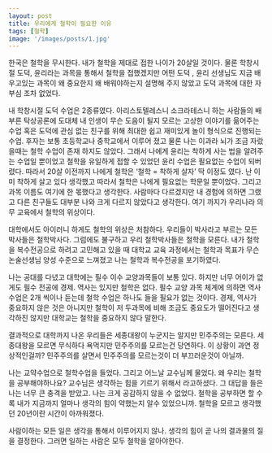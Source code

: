 ```yaml
---
layout: post
title: 우리에게 철학이 필요한 이유
tags: [철학]
image: '/images/posts/1.jpg'
---
```


한국은 철학을 무시한다. 내가 철학을 제대로 접한 나이가 20살일 것이다. 물론 학창시절 도덕, 윤리라는 과목을 통해서 철학을 접했겠지만 어떤 도덕 , 윤리 선생님도 지금 배우고있는 과목이 왜 중요한지 왜 배워야하는지 설명해 주지 않았고 도덕 과목에 대한 자부심 조차 없었다.

내 학창시절 도덕 수업은 2종류였다. 아리스토텔레스니 소크라테스니 하는 사람들의 배부른 탁상공론에 도대체 내 인생이 무슨 도음이 될지 모르는 고상한 이야기를 읆어주는 수업 혹은 도덕에 관심 없는 친구를 위해 최대한 쉽고 재미있게 놀이 형식으로 진행되는 수업. 후자는 보통 초등학교나 중학교에서 이루어 졌고 물론 나는 이과라 뇌가 조금 자랐을때는 철학 수업이 존재 하지도 않았다. 그래서 나에게 윤리는  착하게 사는 법을 알려주는 수업일 뿐이었고 철학을 유일하게 접할 수 있었던 윤리 수업은 필요없는 수업이 되버렸다. 따라서 20살 이전까지 나에게 철학은 ‘철학 = 착하게 살자’ 딱 이정도 였다. 난 이미 착하게 살고 있다 생각했고 따라서 철학은 나에게 필요없는 학문일 뿐이었다.  그리고 과목 이름도 여기에 한 몫했다고 생각한다. 사람마다 다르겠지만 내 경험에 의하면 그랬고 다른 친구들도 대부분 나와 크게 다르지 않았다고 생각한다.  여기 까지가 우리나라 의무 교육에서 철학의 위상이다.

대학에서도 아이러니 하게도 철학의 위상은 처참하다. 우리들이 박사라고 부르는 모든 박사들은 철학박사다. 그럼에도 불구하고 우리 철학박사들은 철학을 모른다. 내가 철학을 복수전공으로 하려고 고민해고 있을 때 대학교 교육 과정에서는 철학과 목표가 무슨 논술선생님 양성 수준으로 느껴졌고 나는 철학과 복수전공을 포기하였다.

나는 공대를 다녔고 대학에는 필수 이수 교양과목들이 보통 있다. 하지만 너무 어이가 없게도 필수 전공에 경제. 역사는 있지만 철학은 없다. 필수 교양 과목 체계에 의하면 역사수업은 2개 씩이나 듣는데 철학 수업은 하나도 들을 필요가 없는 것이다. 경제, 역사가 중요하지 않은 것은 아니지만 철학이 저 두과목에 비해 조금도 중요도가 떨어진다고 생각하진 않지만 대학교는 철학을 중요하지 않다 말한다.

결과적으로 대학까지 나온 우리들은 세종대왕이 누군지는 알지만 민주주의는 모른다. 세종대왕을 모르면 무식하다 욕먹지만 민주주의를 모르는건 당연하다. 이 상황이 과연 정상적인걸까? 민주주의를 살면서 민주주의를 모르는것이 더 부끄러운것이 아닐까.

나는 교약수업으로 철학수업을 들었다. 그리고 어느날 교수님께 물었다. 왜 우리는 철학을 공부해야하나요? 교수님은 생각하는 힘을 기르기 위해서 라고하셨다.  그 대답을 들은 나는 너무 큰 충격을 받았고. 나는 크게 공감하지 않을 수 없었다. 철학을 공부하면 할 수록 내가 지금까지 얼마나 생각의 힘이 약했는지 알수 있었으니까. 철학을 모르고 생각했던 20년이란 시간이 아까워졌다.

사람이하는 모든 일은 생각을 통해서 이루어지지 않나. 생각의 힘이 곧 나의 결과물의 질을 결정한다. 그러면 일하는 사람은 모두 철학을 알아야한다.
